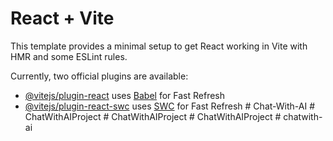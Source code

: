# React + Vite

This template provides a minimal setup to get React working in Vite with HMR and some ESLint rules.

Currently, two official plugins are available:

- [@vitejs/plugin-react](https://github.com/vitejs/vite-plugin-react/blob/main/packages/plugin-react/README.md) uses [Babel](https://babeljs.io/) for Fast Refresh
- [@vitejs/plugin-react-swc](https://github.com/vitejs/vite-plugin-react-swc) uses [SWC](https://swc.rs/) for Fast Refresh
#   C h a t - W i t h - A I  
 #   C h a t W i t h A I P r o j e c t  
 #   C h a t W i t h A I P r o j e c t  
 #   C h a t W i t h A I P r o j e c t  
 #   c h a t w i t h - a i  
 